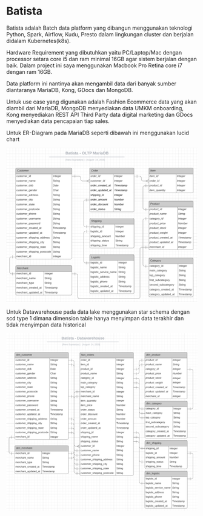 # Batista

Batista adalah Batch data platform yang dibangun menggunakan teknologi Python, Spark, Airflow, Kudu, Presto dalam lingkungan cluster dan berjalan didalam Kubernetes(k8s).

Hardware Requirement yang dibutuhkan yaitu PC/Laptop/Mac dengan processor setara core i5 dan ram minimal 16GB agar sistem berjalan dengan baik. Dalam project ini saya menggunakan Macbook Pro Retina core i7 dengan ram 16GB.

Data platform ini nantinya akan mengambil data dari banyak sumber diantaranya MariaDB, Kong, GDocs dan MongoDB.

Untuk use case yang digunakan adalah Fashion Ecommerce data yang akan diambil dari MariaDB, MongoDB menyediakan data UMKM onboarding, Kong menyediakan REST API Third Party data digital marketing dan GDocs menyediakan data pencapaian tiap sales.

Untuk ER-Diagram pada MariaDB seperti dibawah ini menggunakan lucid chart

![ER-Diagram-Batista](https://github.com/renosuprastiyo/Batista/blob/master/ER-Diagram-Batista.png)

Untuk Datawarehouse pada data lake menggunakan star schema dengan scd type 1 dimana dimension table hanya menyimpan data terakhir dan tidak menyimpan data historical

![Datawarehouse-Batista](https://github.com/renosuprastiyo/Batista/blob/master/Datawarehouse-Batista.png)
